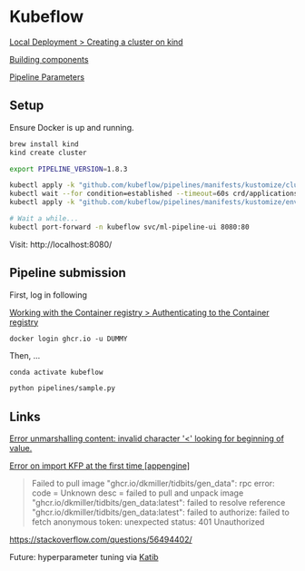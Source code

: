 # Kubeflow

[Local Deployment &gt; Creating a cluster on kind](https://www.kubeflow.org/docs/components/pipelines/installation/localcluster-deployment/#2-creating-a-cluster-on-kind)

[Building components](https://www.kubeflow.org/docs/components/pipelines/sdk/component-development/)

[Pipeline Parameters](https://www.kubeflow.org/docs/components/pipelines/sdk/parameters/)

## Setup

Ensure Docker is up and running.

```bash
brew install kind
kind create cluster

export PIPELINE_VERSION=1.8.3

kubectl apply -k "github.com/kubeflow/pipelines/manifests/kustomize/cluster-scoped-resources?ref=$PIPELINE_VERSION"
kubectl wait --for condition=established --timeout=60s crd/applications.app.k8s.io
kubectl apply -k "github.com/kubeflow/pipelines/manifests/kustomize/env/platform-agnostic-pns?ref=$PIPELINE_VERSION"

# Wait a while...
kubectl port-forward -n kubeflow svc/ml-pipeline-ui 8080:80
```

Visit: http://localhost:8080/

## Pipeline submission

First, log in following

[Working with the Container registry &gt; Authenticating to the Container registry](https://docs.github.com/en/packages/working-with-a-github-packages-registry/working-with-the-container-registry#authenticating-to-the-container-registry)

```
docker login ghcr.io -u DUMMY 
```

Then, ...

```bash
conda activate kubeflow

python pipelines/sample.py
```

## Links

[Error unmarshalling content: invalid character '<' looking for beginning of value.](https://github.com/moby/moby/issues/40419)

[Error on import KFP at the first time [appengine]](https://github.com/kubeflow/pipelines/issues/2862)

>  Failed to pull image "ghcr.io/dkmiller/tidbits/gen_data": rpc error: code
>  = Unknown desc = failed to pull and unpack image
>  "ghcr.io/dkmiller/tidbits/gen_data:latest": failed to resolve reference
>  "ghcr.io/dkmiller/tidbits/gen_data:latest": failed to authorize: failed to
> fetch anonymous token: unexpected status: 401 Unauthorized

https://stackoverflow.com/questions/56494402/

Future: hyperparameter tuning via
[Katib](https://www.kubeflow.org/docs/components/katib/hyperparameter/#katib-components)
